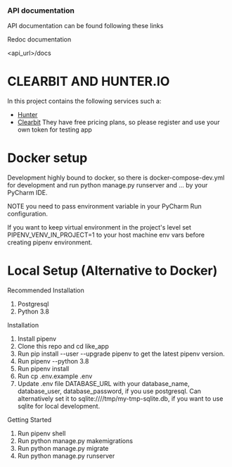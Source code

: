 ### API documentation

API documentation can be found following these links

Redoc documentation

<api_url>/docs

# CLEARBIT AND HUNTER.IO 

In this project contains the following services such a:
- [Hunter](https://hunter.io)
- [Clearbit](https://clearbit.com/)
They have free pricing plans, so please register and use your own token for testing app


# Docker setup

Development highly bound to docker, so there is docker-compose-dev.yml for development and
run python manage.py runserver and ... by your PyCharm IDE.

NOTE you need to pass environment variable in your PyCharm Run configuration.

If you want to keep virtual environment in the project's level set PIPENV_VENV_IN_PROJECT=1
to your host machine env vars before creating pipenv environment.

# Local Setup (Alternative to Docker)

Recommended Installation

1. Postgresql
2. Python 3.8

Installation

1. Install pipenv 
2. Clone this repo and cd like_app
3. Run pip install --user --upgrade pipenv to get the latest pipenv version.
4. Run pipenv --python 3.8
5. Run pipenv install
6. Run cp .env.example .env
7. Update .env file DATABASE_URL with your database_name, database_user, database_password, if you use postgresql. Can alternatively set it to sqlite:////tmp/my-tmp-sqlite.db, if you want to use sqlite for local development.

Getting Started

1. Run pipenv shell
2. Run python manage.py makemigrations
3. Run python manage.py migrate
4. Run python manage.py runserver